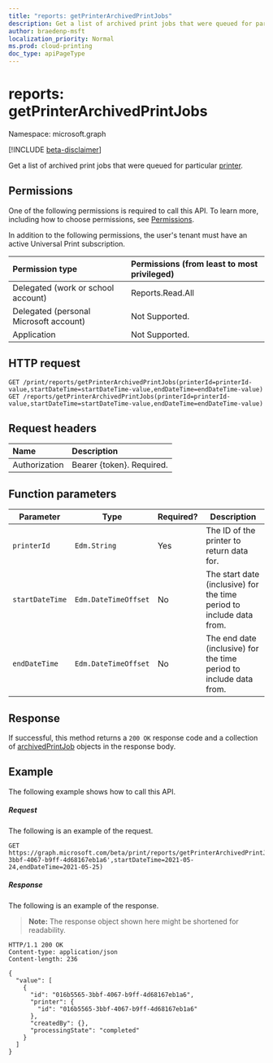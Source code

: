 ```yaml
---
title: "reports: getPrinterArchivedPrintJobs"
description: Get a list of archived print jobs that were queued for particular printer.
author: braedenp-msft
localization_priority: Normal
ms.prod: cloud-printing
doc_type: apiPageType
---
```


# reports: getPrinterArchivedPrintJobs

Namespace: microsoft.graph

[!INCLUDE [beta-disclaimer](../../includes/beta-disclaimer.md)]

Get a list of archived print jobs that were queued for particular [printer](../resources/printer.md).

## Permissions
One of the following permissions is required to call this API. To learn more, including how to choose permissions, see [Permissions](/graph/permissions-reference).

In addition to the following permissions, the user's tenant must have an active Universal Print subscription.

|Permission type | Permissions (from least to most privileged) |
|:---------------|:--------------------------------------------|
|Delegated (work or school account)| Reports.Read.All |
|Delegated (personal Microsoft account)|Not Supported.|
|Application|Not Supported.|

## HTTP request
<!-- { "blockType": "ignored" } -->
```http
GET /print/reports/getPrinterArchivedPrintJobs(printerId=printerId-value,startDateTime=startDateTime-value,endDateTime=endDateTime-value)
GET /reports/getPrinterArchivedPrintJobs(printerId=printerId-value,startDateTime=startDateTime-value,endDateTime=endDateTime-value)
```
## Request headers
| Name          | Description   |
|:--------------|:--------------|
| Authorization | Bearer {token}. Required. |

## Function parameters

| Parameter     | Type                 | Required? | Description                                                          |
|---------------|----------------------|-----------|----------------------------------------------------------------------|
| `printerId`   | `Edm.String`         | Yes       | The ID of the printer to return data for.                            |
| `startDateTime` | `Edm.DateTimeOffset` | No        | The start date (inclusive) for the time period to include data from. |
| `endDateTime`   | `Edm.DateTimeOffset` | No        | The end date (inclusive) for the time period to include data from.   |

## Response
If successful, this method returns a `200 OK` response code and a collection of [archivedPrintJob](../resources/archivedprintjob.md) objects in the response body.

## Example
The following example shows how to call this API.
##### Request
The following is an example of the request.
<!-- {
  "blockType": "request",
  "name": "reports-getprinterarchivedprintjobs"
}-->
```http
GET https://graph.microsoft.com/beta/print/reports/getPrinterArchivedPrintJobs(printerId='016b5565-3bbf-4067-b9ff-4d68167eb1a6',startDateTime=2021-05-24,endDateTime=2021-05-25)
```

##### Response
The following is an example of the response.
>**Note:** The response object shown here might be shortened for readability.
<!-- {
  "blockType": "response",
  "truncated": true,
  "@odata.type": "microsoft.graph.archivedPrintJob"
} -->
```http
HTTP/1.1 200 OK
Content-type: application/json
Content-length: 236

{
  "value": [
    {
      "id": "016b5565-3bbf-4067-b9ff-4d68167eb1a6",
      "printer": {
        "id": "016b5565-3bbf-4067-b9ff-4d68167eb1a6"
      },
      "createdBy": {},
      "processingState": "completed"
    }
  ]
}
```

<!-- uuid: 8fcb5dbc-d5aa-4681-8e31-b001d5168d79
2015-10-25 14:57:30 UTC -->
<!-- {
  "type": "#page.annotation",
  "description": "printJob: getPrinterArchivedPrintJobs",
  "keywords": "",
  "section": "documentation",
  "tocPath": ""
}-->

